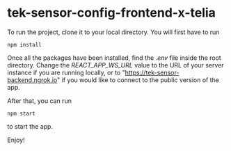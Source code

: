 # tek-sensor-config-frontend-x-telia

To run the project, clone it to your local directory. You will first have to run 

```
npm install
```

Once all the packages have been installed, find the *.env* file inside the root directory. Change the *REACT_APP_WS_URL* value to the 
URL of your server instance if you are running locally, or to "https://tek-sensor-backend.ngrok.io" if you would like to connect to the public version of the app.


After that, you can run
```
npm start
```
to start the app.

Enjoy!
